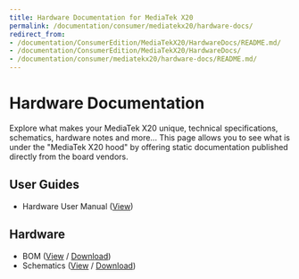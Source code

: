 ```yaml
---
title: Hardware Documentation for MediaTek X20
permalink: /documentation/consumer/mediatekx20/hardware-docs/
redirect_from:
- /documentation/ConsumerEdition/MediaTekX20/HardwareDocs/README.md/
- /documentation/ConsumerEdition/MediaTekX20/HardwareDocs/
- /documentation/consumer/mediatekx20/hardware-docs/README.md/
---
```

# Hardware Documentation

Explore what makes your MediaTek X20 unique, technical specifications, schematics, hardware notes and more... This page allows you to see what is under the "MediaTek X20 hood" by offering static documentation published directly from the board vendors.

## User Guides

- Hardware User Manual ([View](hardware-user-manual.md))


## Hardware

- BOM ([View](https://github.com/96boards/documentation/blob/master/consumer/mediatekx20/hardware-docs/MediaTekX20_BOM.pdf) / [Download](https://github.com/96boards/documentation/raw/master/consumer/mediatekx20/hardware-docs/MediaTekX20_BOM.pdf))
- Schematics ([View](https://github.com/96boards/documentation/blob/master/consumer/mediatekx20/hardware-docs/MediaTekX20_Schematics_v2.0.pdf) / [Download](https://github.com/96boards/documentation/raw/master/consumer/mediatekx20/hardware-docs/MediaTekX20_Schematics_v2.0.pdf))
